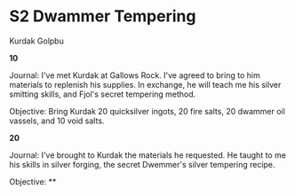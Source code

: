 # S2 Dwammer Tempering

Kurdak Golpbu

**10**

Journal:  I've met Kurdak at Gallows Rock. I've agreed to bring to him materials to replenish his supplies. In exchange, he will teach me his silver smitting skills, and Fjol's secret tempering method. 

Objective: Bring Kurdak 20 quicksilver ingots, 20 fire salts, 20 dwammer oil vassels, and 10 void salts. 


**20**

Journal: I've brought to Kurdak the materials he requested. He taught to me his skills in silver forging, the secret Dwemmer's silver tempering recipe.

Objective:
**



